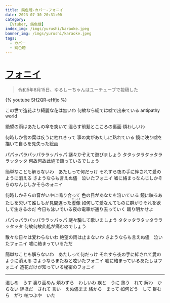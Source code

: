 ```yaml
---
title: 鈍色聴-カバー-フォニイ
date: 2023-07-30 20:31:00
category:
  [Vtuber, 鈍色聴]
index_img: /imgs/yurushi/karaoke.jpeg
banner_img: /imgs/yurushi/karaoke.jpeg
tags:
  - カバー
  - 鈍色聴
---
```


<script src='/js/diy/resize-ifram.js'></script>

# [フォニイ](https://www.youtube.com/watch?v=9QLT1Aw_45s)

> 令和5年8月15日、ゆるしーちゃんはユーチューブで投稿した

{% youtube SH2QR-eHfjo %}

この世で造花より綺麗な花は無いわ
何故なら総ては嘘で出来ている
antipathy world

絶望の雨はあたしの傘を突いて
湿らす前髪とこころの裏面
煩わしいわ

何時しか言の葉は疾うに枯れきって
事の実があたしに熟れている
鏡に映り嘘を描いて自らを見失った絵画

パパッパラパッパララッパッパ
謎々かぞえて遊びましょう
タタッタラタッタララッタッタ
何故何故此処で踊っているでしょう

簡単なことも解らないわ　あたしって何だっけ
それすら夜の手に絆されて愛のように消える
さようならも言えぬ儘　泣いたフォニイ
嘘に絡まっなんじしかそらのなんじしかそらのォニイ

何時しかそらの音がいやに鳴り合って
色の目があなたを溶いている
<ruby>鏡に映るあたしを欠いて誰しもが見間違った<rt></rt>虚像<rt>フェイク</rt></ruby>
如何して愛なんてものに群がりそれを欲して生きるのだ
今日も泳いでいる夜の電車が通り去っていく
踊り明かせよ

パパッパラパッパララッパッパ
謎々騙して歌いましょう
タタッタラタッタララッタッタ
何故何故此処が痛むのでしょう

散々な日々は変わらないわ
絶望の雨は止まないわ
さようならも言えぬ儘　泣いたフォニイ
嘘に絡まっているただ

簡単なことも解らないわ　あたしって何だっけ
それすら夜の手に絆されて愛のように消える
さようならまたねと呟いたフォニイ
嘘に絡まっているあたしはフォニイ
造花だけが知っている秘密のフォニイ

- - -

湿しめ　らす
裏り面めん
煩わずら　わしいわ
疾と　うに
熟う　れて
解わ　からない
絆ほだ　されて
言い　えぬ儘まま
絡から　まって
如何どう　して
群むら　がり
呟つぶや　いた
